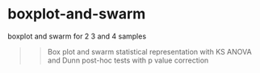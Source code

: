 # boxplot-and-swarm
boxplot and swarm for 2 3 and 4 samples
>>Box plot and swarm statistical representation with KS ANOVA and Dunn post-hoc tests with p value correction
